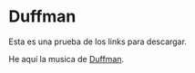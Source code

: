 # Duffman

Esta es una prueba de los links para descargar.

He aquí la musica de [Duffman](dwns/duffman.mp3).

